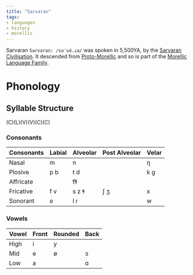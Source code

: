 ```yaml
---
title: "Sarvaran"
tags:
- languages
- history
- morellic
---
```

Sarvaran `Sarvaran: /sɑˈʋɑ́.ɾa/` was spoken in 5,500YA, by the [Sarvaran Civilisation](cultures/morellic/sarvara/sarvara.md). It descended from [Proto-Morellic](languages/morellic/proto-morellic.md) and so is part of the [Morellic Language Family](languages/morellic/morellic-family.md).

# Phonology
## Syllable Structure
(C)(L)(V)(V)(C)(C)

### Consonants
Consonants|Labial|Alveolar|Post Alveolar|Velar
---|---|---|---|---
Nasal|m|n||ŋ
Plosive|p b|t d||k g
Affricate||t͡ɬ||
Fricative|f v|s z ɬ|ʃ ʒ|x
Sonorant|ʋ|l ɾ||w

### Vowels
Vowel|Front|Rounded|Back
---|---|---|---
High|i|y|
Mid|e|ø|ɔ
Low|a||ɑ